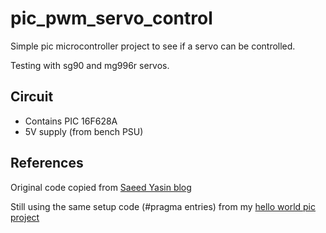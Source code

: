 # pic_pwm_servo_control

Simple pic microcontroller project to see if a servo can be controlled.

Testing with sg90 and mg996r servos.

## Circuit

* Contains PIC 16F628A
* 5V supply (from bench PSU)
 

## References

Original code copied from [Saeed Yasin blog](http://saeedsolutions.blogspot.co.uk/2013/09/pic16f628a-pwm-code-proteus-simulation.html?m=1)

Still using the same setup code (#pragma entries) from my [hello world pic project](https://github.com/fionahiklas/pic_hello_world)
 
